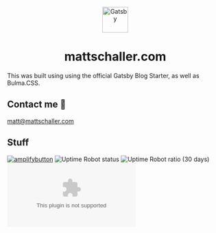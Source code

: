 

<p align="center">
  <a href="https://www.gatsbyjs.org">
    <img alt="Gatsby" src="https://www.gatsbyjs.org/monogram.svg" width="60" />
  </a>
</p>

<h1 align="center">
  mattschaller.com
</h1>

This was built using using the official Gatsby Blog Starter, as well as Bulma.CSS.

## Contact me 🚀
matt@mattschaller.com

## Stuff

[![amplifybutton](https://oneclick.amplifyapp.com/button.svg)](https://console.aws.amazon.com/amplify/home#/deploy?repo=https://github.com/username/repository)
![Uptime Robot status](https://img.shields.io/uptimerobot/status/m783218610-5f0eb4cc586b9e5aedca94a5)
![Uptime Robot ratio (30 days)](https://img.shields.io/uptimerobot/ratio/m783218610-5f0eb4cc586b9e5aedca94a5)
![GitHub](https://img.shields.io/github/license/mattschaller/mattschaller.com)